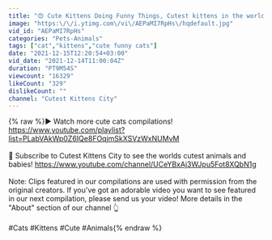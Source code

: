 ```yaml
---
title: "😍 Cute Kittens Doing Funny Things, Cutest kittens in the worlds 2021 😍 #21 Cute Cat"
image: "https:\/\/i.ytimg.com\/vi\/AEPaMI7RpHs\/hqdefault.jpg"
vid_id: "AEPaMI7RpHs"
categories: "Pets-Animals"
tags: ["cat","kittens","cute funny cats"]
date: "2021-12-15T12:20:54+03:00"
vid_date: "2021-12-14T11:00:04Z"
duration: "PT9M54S"
viewcount: "16329"
likeCount: "329"
dislikeCount: ""
channel: "Cutest Kittens City"
---
```

{% raw %}▶ Watch more cute cats compilations! <a rel="nofollow" target="blank" href="https://www.youtube.com/playlist?list=PLabVAkWp0Z6IQe8FOqjmSkXSVzWxNUMvM">https://www.youtube.com/playlist?list=PLabVAkWp0Z6IQe8FOqjmSkXSVzWxNUMvM</a><br /><br />🔔 Subscribe to Cutest Kittens City to see the worlds cutest animals and babies! <a rel="nofollow" target="blank" href="https://www.youtube.com/channel/UCeYBxAj3WJpu5Fot8XQbN1g">https://www.youtube.com/channel/UCeYBxAj3WJpu5Fot8XQbN1g</a><br /><br />Note: Clips featured in our compilations are used with permission from the original creators. If you've got an adorable video you want to see featured in our next compilation, please send us your video! More details in the &quot;About&quot; section of our channel 👆<br /><br />#Cats #Kittens #Cute #Animals{% endraw %}
